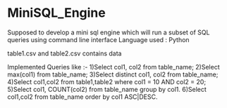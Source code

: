 # MiniSQL_Engine

Supposed to develop a mini sql engine which will run a subset of SQL queries using command line interface
Language used : Python

table1.csv and table2.csv contains data 

Implemented Queries like :-
  1)Select col1, col2 from table_name;    <!-- //Projecting Columns -->
  2)Select max(col1) from table_name;     <!--  //Aggregate Functions -->
  3)Select distinct col1, col2 from table_name;  <!--  //Distinct -->
  4)Select col1,col2 from table1,table2 where col1 = 10 AND col2 = 20; <!--  //Where -->
  5)Select col1, COUNT(col2) from table_name group by col1. <!--  //GROUP BY -->
  6)Select col1,col2 from table_name order by col1 ASC|DESC.  <!--  //ORDER BY -->
